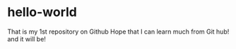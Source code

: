 # hello-world
That is my 1st repository on Github
Hope that I can learn much from Git hub! and it will be!
